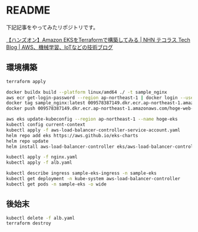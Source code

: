 # README

下記記事をやってみたリポジトリです。

[【ハンズオン】Amazon EKSをTerraformで構築してみる | NHN テコラス Tech Blog | AWS、機械学習、IoTなどの技術ブログ](https://techblog.nhn-techorus.com/archives/21248)

## 環境構築

```bash
terraform apply
```

```bash
docker buildx build --platform linux/amd64 ./ -t sample_nginx
aws ecr get-login-password --region ap-northeast-1 | docker login --username AWS --password-stdin 009578387149.dkr.ecr.ap-northeast-1.amazonaws.com
docker tag sample_nginx:latest 009578387149.dkr.ecr.ap-northeast-1.amazonaws.com/hoge-web-repository:latest
docker push 009578387149.dkr.ecr.ap-northeast-1.amazonaws.com/hoge-web-repository:latest
```

```bash
aws eks update-kubeconfig --region ap-northeast-1 --name hoge-eks
kubectl config current-context
kubectl apply -f aws-load-balancer-controller-service-account.yaml
helm repo add eks https://aws.github.io/eks-charts
helm repo update
helm install aws-load-balancer-controller eks/aws-load-balancer-controller -n kube-system --set clusterName=hoge-eks --set serviceAccount.create=false --set serviceAccount.name=aws-load-balancer-controller
```

```bash
kubectl apply -f nginx.yaml
kubectl apply -f alb.yaml
```

```bash
kubectl describe ingress sample-eks-ingress -n sample-eks
kubectl get deployment -n kube-system aws-load-balancer-controller
kubectl get pods -n sample-eks -o wide
```

## 後始末

```sh
kubectl delete -f alb.yaml
terraform destroy
```
